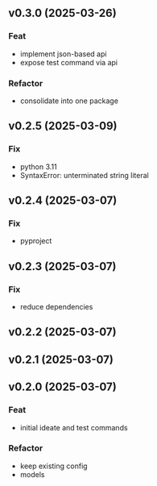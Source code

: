 ## v0.3.0 (2025-03-26)

### Feat

- implement json-based api
- expose test command via api

### Refactor

- consolidate into one package

## v0.2.5 (2025-03-09)

### Fix

- python 3.11
- SyntaxError: unterminated string literal

## v0.2.4 (2025-03-07)

### Fix

- pyproject

## v0.2.3 (2025-03-07)

### Fix

- reduce dependencies

## v0.2.2 (2025-03-07)

## v0.2.1 (2025-03-07)

## v0.2.0 (2025-03-07)

### Feat

- initial ideate and test commands

### Refactor

- keep existing config
- models

